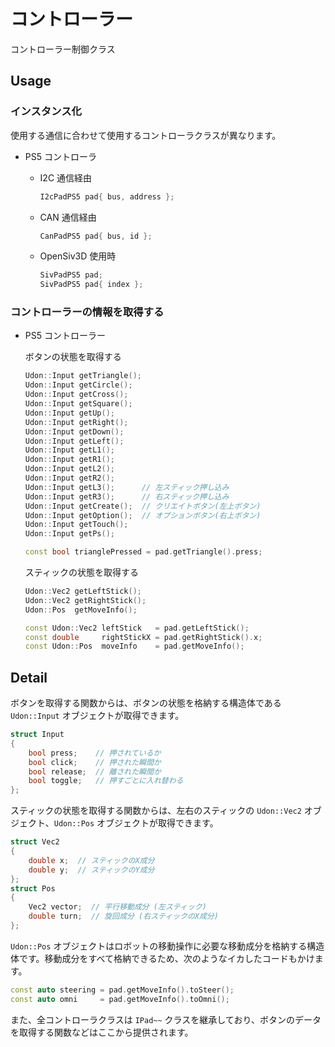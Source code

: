 # コントローラー

コントローラー制御クラス

## Usage

### インスタンス化

使用する通信に合わせて使用するコントローラクラスが異なります。

- PS5 コントローラ

  - I2C 通信経由

    ```cpp
    I2cPadPS5 pad{ bus, address };
    ```

  - CAN 通信経由

    ```cpp
    CanPadPS5 pad{ bus, id };
    ```

  - OpenSiv3D 使用時

    ```cpp
    SivPadPS5 pad;
    SivPadPS5 pad{ index };
    ```

### コントローラーの情報を取得する

- PS5 コントローラー

  ボタンの状態を取得する

  ```cpp
  Udon::Input getTriangle();
  Udon::Input getCircle();
  Udon::Input getCross();
  Udon::Input getSquare();
  Udon::Input getUp();
  Udon::Input getRight();
  Udon::Input getDown();
  Udon::Input getLeft();
  Udon::Input getL1();
  Udon::Input getR1();
  Udon::Input getL2();
  Udon::Input getR2();
  Udon::Input getL3();      // 左スティック押し込み
  Udon::Input getR3();      // 右スティック押し込み
  Udon::Input getCreate();  // クリエイトボタン(左上ボタン)
  Udon::Input getOption();  // オプションボタン(右上ボタン)
  Udon::Input getTouch();
  Udon::Input getPs();
  ```

  ```cpp
  const bool trianglePressed = pad.getTriangle().press;
  ```

  スティックの状態を取得する

  ```cpp
  Udon::Vec2 getLeftStick();
  Udon::Vec2 getRightStick();
  Udon::Pos  getMoveInfo();
  ```

  ```cpp
  const Udon::Vec2 leftStick   = pad.getLeftStick();
  const double     rightStickX = pad.getRightStick().x;
  const Udon::Pos  moveInfo    = pad.getMoveInfo();
  ```

## Detail

ボタンを取得する関数からは、ボタンの状態を格納する構造体である `Udon::Input` オブジェクトが取得できます。

```cpp
struct Input
{
    bool press;    // 押されているか
    bool click;    // 押された瞬間か
    bool release;  // 離された瞬間か
    bool toggle;   // 押すごとに入れ替わる
};
```

スティックの状態を取得する関数からは、左右のスティックの `Udon::Vec2` オブジェクト、`Udon::Pos` オブジェクトが取得できます。

```cpp
struct Vec2
{
    double x;  // スティックのX成分
    double y;  // スティックのY成分
};
struct Pos
{
    Vec2 vector;  // 平行移動成分 (左スティック)
    double turn;  // 旋回成分 (右スティックのX成分)
};
```

`Udon::Pos` オブジェクトはロボットの移動操作に必要な移動成分を格納する構造体です。移動成分をすべて格納できるため、次のようなイカしたコードもかけます。

```cpp
const auto steering = pad.getMoveInfo().toSteer();
const auto omni     = pad.getMoveInfo().toOmni();
```

また、全コントローラクラスは `IPad~~` クラスを継承しており、ボタンのデータを取得する関数などはここから提供されます。
